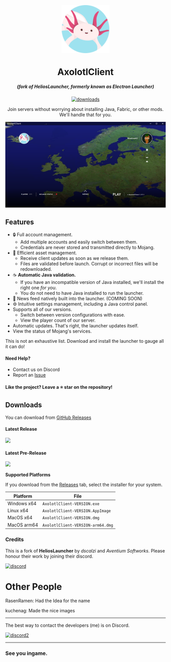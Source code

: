 <p align="center"><img src="./app/assets/images/SealCircle.png" width="150px" height="150px" alt="AxolotlClient"></p>

<h1 align="center">AxolotlClient</h1>

<em><h5 align="center">(fork of HeliosLauncher, formerly known as Electron Launcher)</h5></em>
[<p align="center"><img src="https://img.shields.io/github/downloads/moehreag/AxolotlClient/total.svg?style=for-the-badge" alt="downloads">](https://github.com/moehreag/AxolotlClient/releases)</p>

<p align="center">Join servers without worrying about installing Java, Fabric, or other mods. We'll handle that for you.</p>

![Screenshot1](./build/screenshot-1.png)
<!--![Screenshot 2](https://i.imgur.com/x3B34n1.png)-->

## Features

* 🔒 Full account management.
  * Add multiple accounts and easily switch between them.
  * Credentials are never stored and transmitted directly to Mojang.
* 📂 Efficient asset management.
  * Receive client updates as soon as we release them.
  * Files are validated before launch. Corrupt or incorrect files will be redownloaded.
* ☕ **Automatic Java validation.**
  * If you have an incompatible version of Java installed, we'll install the right one *for you*.
  * You do not need to have Java installed to run the launcher.
* 📰 News feed natively built into the launcher. (COMING SOON)
* ⚙️ Intuitive settings management, including a Java control panel.
* Supports all of our versions.
  * Switch between version configurations with ease.
  * View the player count of our server.
* Automatic updates. That's right, the launcher updates itself.
*  View the status of Mojang's services.

This is not an exhaustive list. Download and install the launcher to gauge all it can do!

#### Need Help? 

 * Contact us on Discord
 * Report an [Issue][issue]

#### Like the project? Leave a ⭐ star on the repository!

## Downloads

You can download from [GitHub Releases](https://github.com/moehreag/AxolotlClient/releases)

#### Latest Release

[![](https://img.shields.io/github/v/release/moehreag/AxolotlClient.svg?style=flat-square)](https://github.com/moehreag/AxolotlClient/releases/latest)

#### Latest Pre-Release
[![](https://img.shields.io/github/v/release/moehreag/AxolotlClient.svg?style=flat-square&include_prereleases)](https://github.com/moehreag/AxolotlClient/releases)

**Supported Platforms**

If you download from the [Releases](https://github.com/moehreag/AxolotlClient/releases) tab, select the installer for your system.

| Platform | File |
| -------- | ---- |
| Windows x64 | `AxolotlClient-VERSION.exe` |
| Linux x64 | `AxolotlClient-VERSION.AppImage` |
| MacOS x64 | `AxolotlClient-VERSION.dmg`|
| MacOS arm64 | `AxolotlClient-VERSION-arm64.dmg`|


### Credits

This is a fork of __HeliosLauncher__ by _dscalzi_ and _Aventium Softworks_. Please honour their work by joining their discord.

[![discord](https://discordapp.com/api/guilds/211524927831015424/embed.png?style=banner2)][discord]

# Other People

RasenRamen: Had the Idea for the name

kuchenag: Made the nice images

---

The best way to contact the developers (me) is on Discord.

[![discord2](https://discord.com/api/guilds/872856682567454720/embed.png?style=banner2)][discord2]

---

### See you ingame.

[discord]: https://discord.gg/zNWUXdt 'Discord'
[discord2]: https://discord.gg/9Q3brQVQZN 'Discord'
[issue]: https://github.com/moehreag/AxolotlClient/issues
